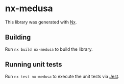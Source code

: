 # nx-medusa

This library was generated with [Nx](https://nx.dev).

## Building

Run `nx build nx-medusa` to build the library.

## Running unit tests

Run `nx test nx-medusa` to execute the unit tests via [Jest](https://jestjs.io).
